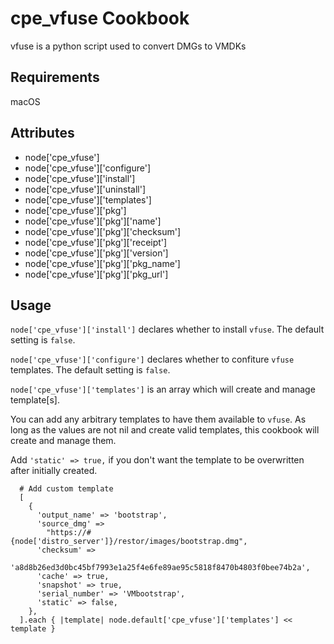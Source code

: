 cpe_vfuse Cookbook
==================
vfuse is a python script used to convert DMGs to VMDKs

Requirements
------------
macOS

Attributes
----------
* node['cpe_vfuse']
* node['cpe_vfuse']['configure']
* node['cpe_vfuse']['install']
* node['cpe_vfuse']['uninstall']
* node['cpe_vfuse']['templates']
* node['cpe_vfuse']['pkg']
* node['cpe_vfuse']['pkg']['name']
* node['cpe_vfuse']['pkg']['checksum']
* node['cpe_vfuse']['pkg']['receipt']
* node['cpe_vfuse']['pkg']['version']
* node['cpe_vfuse']['pkg']['pkg_name']
* node['cpe_vfuse']['pkg']['pkg_url']

Usage
-----

`node['cpe_vfuse']['install']` declares whether to install `vfuse`. The default
setting is `false`.

`node['cpe_vfuse']['configure']` declares whether to confiture `vfuse` templates.
The default setting is `false`.

`node['cpe_vfuse']['templates']` is an array which will create and manage
template[s].

You can add any arbitrary templates to have them available to `vfuse`.
As long as the values are not nil and create valid templates, this cookbook
will create and manage them.

Add `'static' => true,` if you don't want the template to be overwritten after
initially created.

```
  # Add custom template
  [
    {
      'output_name' => 'bootstrap',
      'source_dmg' =>
        "https://#{node['distro_server']}/restor/images/bootstrap.dmg",
      'checksum' =>
        'a8d8b26ed3d0bc45bf7993e1a25f4e6fe89ae95c5818f8470b4803f0bee74b2a',
      'cache' => true,
      'snapshot' => true,
      'serial_number' => 'VMbootstrap',
      'static' => false,
    },
  ].each { |template| node.default['cpe_vfuse']['templates'] << template }
```
